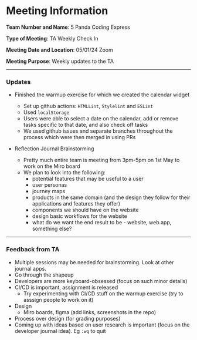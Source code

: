 # Meeting Information
**Team Number and Name**: 5 Panda Coding Express

**Type of Meeting**: TA Weekly Check In

 **Meeting Date and Location**: 05/01/24 Zoom

**Meeting Purpose**: Weekly updates to the TA

---
### Updates
- Finished the warmup exercise for which we created the calendar widget
  - Set up github actions: `HTMLLint`, `Stylelint` and `ESLint`
  - Used `localStorage`
  - Users were able to select a date on the calendar, add or remove tasks specific to that date, and also check off tasks
  - We used github issues and separate branches throughout the process which were then merged in using PRs


- Reflection Journal Brainstorming
  - Pretty much entire team is meeting from 3pm-5pm on 1st May to work on the Miro board
  - We plan to look into the following:
      - potential features that may be useful to a user
      - user personas
      - journey maps
      - products in the same domain (and the design they follow for their applications and features they offer)
      - components we should have on the website
      - design basic workflows for the website
      - what do we want the end result to be - website, web app, something else?
---
### Feedback from TA

- Multiple sessions may be needed for brainstorming. Look at other journal apps.
- Go through the shapeup
- Developers are more keyboard-obsessed (focus on such minor details)
- CI/CD is important, assignment is released
  - Try experimenting with CI/CD stuff on the warmup exercise (try to asssign people to work on it)
- Design
  - Miro boards, figma (add links, screenshots in the repo)
- Process over design (for grading purposes)
- Coming up with ideas based on user research is important (focus on the developer journal idea). Eg `:wq` to quit
